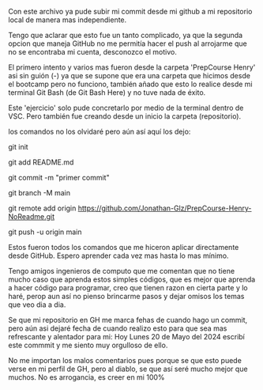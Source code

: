 Con este archivo ya pude subir mi commit desde mi github a mi repositorio local de manera mas independiente.

Tengo que aclarar que esto fue un tanto complicado, ya que la segunda opcion que maneja GitHub no me permitía hacer el push al arrojarme que no se encontraba mi cuenta, desconozco el motivo.

El  primero intento y varios mas fueron desde la carpeta 'PrepCourse Henry' asi sin guión (-) ya que se supone que era una carpeta que hicimos desde el bootcamp pero no funciono, también añado que esto lo realice desde mi terminal Git Bash (de Git Bash Here) y no tuve nada de éxito.

Este 'ejercicio' solo pude concretarlo por medio de la terminal dentro de VSC.
Pero también fue creando desde un inicio la carpeta (repositorio).

los comandos no los olvidaré pero aún así aquí los dejo:

git init

git add README.md

git commit -m "primer commit"

git branch -M main

git remote add origin https://github.com/Jonathan-Glz/PrepCourse-Henry-NoReadme.git

git push -u origin main

Estos fueron todos los comandos que me hiceron aplicar directamente desde GitHub.
Espero aprender cada vez mas hasta lo mas mínimo.

Tengo amigos ingenieros de computo que me comentan que no tiene mucho caso que aprenda estos simples códigos, que es mejor que aprenda a hacer código para programar, creo que tienen razon en cierta parte y lo haré, perop aun así no pienso brincarme pasos y dejar omisos los temas que veo dia a dia.

Se que mi repositorio en GH me marca fehas de cuando hago un commit, pero aún asi dejaré fecha de cuando realizo esto para que sea mas refrescante y alentador para mi:
Hoy Lunes 20 de Mayo del 2024 escribí este commmit y me siento muy orgulloso de ello.

No me importan los malos comentarios pues porque se que esto puede verse en mi perfil de GH, pero al diablo, se que así seré mucho mejor que muchos. No es arrogancia, es creer en mi 100% 